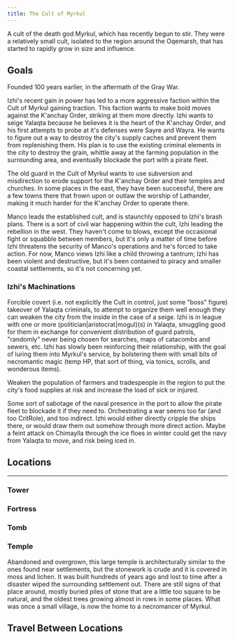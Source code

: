 ```yaml
---
title: The Cult of Myrkul
---
```


A cult of the death god Myrkul, which has recently begun to stir.  They were a relatively small cult, isolated to the region around the Oqemarsh, that has started to rapidly grow in size and influence.

## Goals

Founded 100 years earlier, in the aftermath of the Gray War.

Izhi's recent gain in power has led to a more aggressive faction within the Cult of Myrkul gaining traction.  This faction wants to make bold moves against the K'anchay Order, striking at them more directly.  Izhi wants to seige Yalaqta because he believes it is the heart of the K'anchay Order, and his first attempts to probe at it's defenses were Sayre and Wayra.  He wants to figure out a way to destroy the city's supply caches and prevent them from replenishing them.  His plan is to use the existing criminal elements in the city to destroy the grain, whittle away at the farming population in the surrounding area, and eventually blockade the port with a pirate fleet.

The old guard in the Cult of Myrkul wants to use subversion and misdirection to erode support for the K'anchay Order and their temples and churches.  In some places in the east, they have been successful, there are a few towns there that frown upon or outlaw the worship of Lathander, making it much harder for the K'anchay Order to operate there.

Manco leads the established cult, and is staunchly opposed to Izhi's brash plans.  There is a sort of civil war happening within the cult, Izhi leading the rebellion in the west.  They haven't come to blows, except the occasional fight or squabble between members, but it's only a matter of time before Izhi threatens the security of Manco's operations and he's forced to take action.  For now, Manco views Izhi like a child throwing a tantrum; Izhi has been violent and destructive, but it's been contained to piracy and smaller coastal settlements, so it's not concerning yet.

### Izhi's Machinations

Forcible covert (i.e. not explicitly the Cult in control, just some "boss" figure) takeover of Yalaqta criminals, to attempt to organize them well enough they can weaken the city from the inside in the case of a seige.  Izhi is in league with one or more (politician|aristocrat|mogul)(s) in Yalaqta, smuggling good for them in exchange for convenient distribution of guard patrols, "randomly" never being chosen for searches, maps of catacombs and sewers, etc.  Izhi has slowly been reinforcing their relationship, with the goal of luring them into Myrkul's service, by bolstering them with small bits of necromantic magic (temp HP, that sort of thing, via tonics, scrolls, and wonderous items).

Weaken the population of farmers and tradespeople in the region to put the city's food supplies at risk and increase the load of sick or injured.

Some sort of sabotage of the naval presence in the port to allow the pirate fleet to blockade it if they need to.  Orchestrating a war seems too far (and too CritRole), and too indirect.  Izhi would either directly cripple the ships there, or would draw them out somehow through more direct action.  Maybe a feint attack on Chimaylla through the ice floes in winter could get the navy from Yalaqta to move, and risk being iced in.


## Locations
---

### Tower

### Fortress

### Tomb

### Temple

Abandoned and overgrown, this large temple is architecturally similar to the ones found near settlements, but the stonework is crude and it is covered in moss and lichen.  It was built hundreds of years ago and lost to time after a disaster wiped the surrounding settlement out.  There are still signs of that place around, mostly buried piles of stone that are a little too square to be natural, and the oldest trees growing almost in rows in some places.  What was once a small village, is now the home to a necromancer of Myrkul.


## Travel Between Locations

